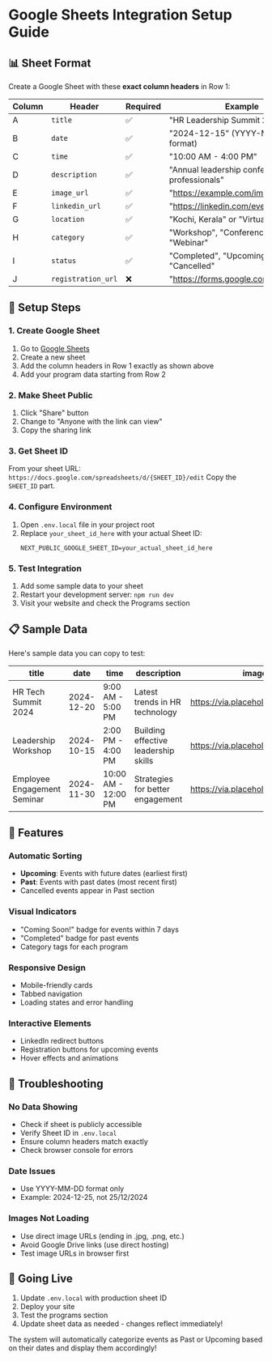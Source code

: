 # Google Sheets Integration Setup Guide

## 📊 Sheet Format

Create a Google Sheet with these **exact column headers** in Row 1:

| Column | Header | Required | Example |
|--------|--------|----------|---------|
| A | `title` | ✅ | "HR Leadership Summit 2024" |
| B | `date` | ✅ | "2024-12-15" (YYYY-MM-DD format) |
| C | `time` | ✅ | "10:00 AM - 4:00 PM" |
| D | `description` | ✅ | "Annual leadership conference for HR professionals" |
| E | `image_url` | ✅ | "https://example.com/image.jpg" |
| F | `linkedin_url` | ✅ | "https://linkedin.com/events/123456" |
| G | `location` | ✅ | "Kochi, Kerala" or "Virtual" |
| H | `category` | ✅ | "Workshop", "Conference", "Webinar" |
| I | `status` | ✅ | "Completed", "Upcoming", "Cancelled" |
| J | `registration_url` | ❌ | "https://forms.google.com/..." |

## 🔧 Setup Steps

### 1. Create Google Sheet
1. Go to [Google Sheets](https://sheets.google.com)
2. Create a new sheet
3. Add the column headers in Row 1 exactly as shown above
4. Add your program data starting from Row 2

### 2. Make Sheet Public
1. Click "Share" button
2. Change to "Anyone with the link can view"
3. Copy the sharing link

### 3. Get Sheet ID
From your sheet URL: `https://docs.google.com/spreadsheets/d/{SHEET_ID}/edit`
Copy the `SHEET_ID` part.

### 4. Configure Environment
1. Open `.env.local` file in your project root
2. Replace `your_sheet_id_here` with your actual Sheet ID:
   ```
   NEXT_PUBLIC_GOOGLE_SHEET_ID=your_actual_sheet_id_here
   ```

### 5. Test Integration
1. Add some sample data to your sheet
2. Restart your development server: `npm run dev`
3. Visit your website and check the Programs section

## 📋 Sample Data

Here's sample data you can copy to test:

| title | date | time | description | image_url | linkedin_url | location | category | status | registration_url |
|-------|------|------|-------------|-----------|--------------|----------|----------|--------|------------------|
| HR Tech Summit 2024 | 2024-12-20 | 9:00 AM - 5:00 PM | Latest trends in HR technology | https://via.placeholder.com/400x300 | https://linkedin.com/events/test | Mumbai, India | Conference | Upcoming | https://forms.google.com/test |
| Leadership Workshop | 2024-10-15 | 2:00 PM - 4:00 PM | Building effective leadership skills | https://via.placeholder.com/400x300 | https://linkedin.com/events/test2 | Virtual | Workshop | Completed | |
| Employee Engagement Seminar | 2024-11-30 | 10:00 AM - 12:00 PM | Strategies for better engagement | https://via.placeholder.com/400x300 | https://linkedin.com/events/test3 | Bangalore, India | Seminar | Upcoming | https://forms.google.com/test2 |

## 🎨 Features

### Automatic Sorting
- **Upcoming**: Events with future dates (earliest first)
- **Past**: Events with past dates (most recent first)
- Cancelled events appear in Past section

### Visual Indicators
- "Coming Soon!" badge for events within 7 days
- "Completed" badge for past events
- Category tags for each program

### Responsive Design
- Mobile-friendly cards
- Tabbed navigation
- Loading states and error handling

### Interactive Elements
- LinkedIn redirect buttons
- Registration buttons for upcoming events
- Hover effects and animations

## 🔧 Troubleshooting

### No Data Showing
- Check if sheet is publicly accessible
- Verify Sheet ID in `.env.local`
- Ensure column headers match exactly
- Check browser console for errors

### Date Issues
- Use YYYY-MM-DD format only
- Example: 2024-12-25, not 25/12/2024

### Images Not Loading
- Use direct image URLs (ending in .jpg, .png, etc.)
- Avoid Google Drive links (use direct hosting)
- Test image URLs in browser first

## 🚀 Going Live

1. Update `.env.local` with production sheet ID
2. Deploy your site
3. Test the programs section
4. Update sheet data as needed - changes reflect immediately!

The system will automatically categorize events as Past or Upcoming based on their dates and display them accordingly!